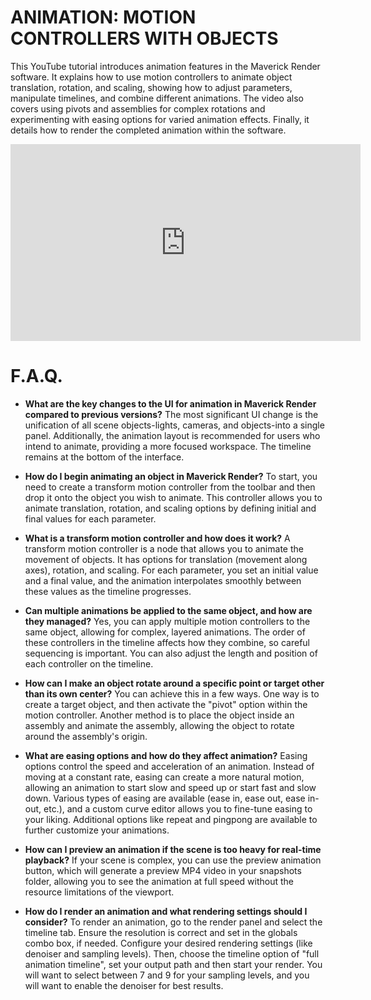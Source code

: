 # ANIMATION: MOTION CONTROLLERS WITH OBJECTS

This YouTube tutorial introduces animation features in the Maverick Render software. It explains how to use motion controllers to animate object translation, rotation, and scaling, showing how to adjust parameters, manipulate timelines, and combine different animations. The video also covers using pivots and assemblies for complex rotations and experimenting with easing options for varied animation effects. Finally, it details how to render the completed animation within the software.

<iframe width="560" height="315" src="https://www.youtube.com/embed/MBi8a_BmKPY?si=_4hLMGcCDpbpqSe_" title="Motion Controller with Objects" frameborder="0" allow="accelerometer; autoplay; clipboard-write; encrypted-media; gyroscope; picture-in-picture; web-share" referrerpolicy="strict-origin-when-cross-origin" allowfullscreen></iframe>


# F.A.Q.

- **What are the key changes to the UI for animation in Maverick Render compared to previous versions?**
The most significant UI change is the unification of all scene objects-lights, cameras, and objects-into a single panel. Additionally, the animation layout is recommended for users who intend to animate, providing a more focused workspace. The timeline remains at the bottom of the interface.

- **How do I begin animating an object in Maverick Render?**
To start, you need to create a transform motion controller from the toolbar and then drop it onto the object you wish to animate. This controller allows you to animate translation, rotation, and scaling options by defining initial and final values for each parameter.

- **What is a transform motion controller and how does it work?**
A transform motion controller is a node that allows you to animate the movement of objects. It has options for translation (movement along axes), rotation, and scaling. For each parameter, you set an initial value and a final value, and the animation interpolates smoothly between these values as the timeline progresses.

- **Can multiple animations be applied to the same object, and how are they managed?**
Yes, you can apply multiple motion controllers to the same object, allowing for complex, layered animations. The order of these controllers in the timeline affects how they combine, so careful sequencing is important. You can also adjust the length and position of each controller on the timeline.

- **How can I make an object rotate around a specific point or target other than its own center?**
You can achieve this in a few ways. One way is to create a target object, and then activate the "pivot" option within the motion controller. Another method is to place the object inside an assembly and animate the assembly, allowing the object to rotate around the assembly's origin.

- **What are easing options and how do they affect animation?**
Easing options control the speed and acceleration of an animation. Instead of moving at a constant rate, easing can create a more natural motion, allowing an animation to start slow and speed up or start fast and slow down. Various types of easing are available (ease in, ease out, ease in-out, etc.), and a custom curve editor allows you to fine-tune easing to your liking. Additional options like repeat and pingpong are available to further customize your animations.

- **How can I preview an animation if the scene is too heavy for real-time playback?**
If your scene is complex, you can use the preview animation button, which will generate a preview MP4 video in your snapshots folder, allowing you to see the animation at full speed without the resource limitations of the viewport.

- **How do I render an animation and what rendering settings should I consider?**
To render an animation, go to the render panel and select the timeline tab. Ensure the resolution is correct and set in the globals combo box, if needed. Configure your desired rendering settings (like denoiser and sampling levels). Then, choose the timeline option of "full animation timeline", set your output path and then start your render. You will want to select between 7 and 9 for your sampling levels, and you will want to enable the denoiser for best results.
